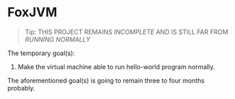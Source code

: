 # FoxJVM
> Tip: THIS PROJECT REMAINS *INCOMPLETE* AND IS STILL FAR FROM *RUNNING NORMALLY*

The temporary goal(s):
1. Make the virtual machine able to run hello-world program normally.

The aforementioned goal(s) is going to remain three to four months probably.